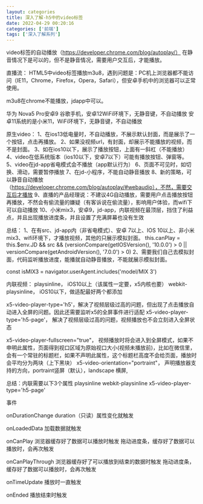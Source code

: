 ```yaml
---
layout: categories
title: 深入了解-h5中的video标签
date: 2022-04-29 00:20:16
categories: ['前端']
tags: ['深入了解系列']
---
```

video标签的自动播放（https://developer.chrome.com/blog/autoplay/）
在静音情况下是可以的，但不是静音情况，需要用户交互后，才能播放。


直播流：
HTML5中video标签播放m3u8，遇到问题是：PC机上浏览器都不能访问（IE11，Chrome，Firefox，Opera，Safari），但安卓手机中的浏览器可以正常使用。

m3u8在chrome不能播放，jdapp中可以。





华为 Nova5 Pro安卓9
谷歌手机，安卓12WiFi环境下，无静音键，不自动播放
安卓11系统的是小米11，WiFi环境下，无静音键，不自动播放



原生video：
1、在ios13低电量时，不自动播放，不展示默认封面，而是展示了一个按钮，点击再播放。
2、如果没视频url，有封面，却展示不能播放的视频，而不是封面。
3、如在ios10以下，展示了播放按钮，上面有一斜杠（不能播放）
4、video在低系统版本（ios10以下，安卓7以下）可能有播放按钮、弹窗等。
5、video在jd-app省电模式会不播放（app默认行为）
6、页面不可见时，如切换、滑动，需要暂停播放
7、在jd-小程序，不能自动静音播放
8、新的策略，可以静音自动播放（https://developer.chrome.com/blog/autoplay/#webaudio），不然，需要交互后才播放
9、直播的产品经理说：不建议4G自动播放，需要用户点击播放按钮再播放，不然会有偷流量的嫌疑（有客诉说在偷流量），影响用户体验，而wifi下可以自动播放
10、小米mix3，安卓9，jd-app，内联视频在最顶层，挡住了利益点，并且出现播放进度条，并且设置了充满屏幕也没有生效

总结：
1、在有src、jd-app内（非省电模式）、安卓 7以上、IOS 10以上、非小米mix3、wifi环境下，才播放视频，其他的只展示模拟封面。
this.canPlay = this.$env.JD && src && (versionCompare(getIOSVersion(), '10.0.0') > 0 || versionCompare(getAndroidVersion(), '7.0.0') > 0)
2、需要我们自己去模拟封面，代码监听播放进度，能播就自动静音播放，不能就展示模拟封面。

const isMIX3 = navigator.userAgent.includes('model/MIX 3')


内联视频：
playsinline， iOS10以上（该属性一定要，x5内核也要）
webkit-playsinline， iOS10以下，做适配最好两个都添加

x5-video-player-type='h5'，解决了视频层级过高的问题，但出现了点击播放自动进入全屏的问题。因此还需要监听x5的全屏事件进行适配
x5-video-player-type='h5-page'， 解决了视频层级过高的问题，视频播放也不会立刻进入全屏状态

x5-video-player-fullscreen="true"， 视频播放时将会进入到全屏模式，如果不申明此属性，页面得到视口区域为原始视口大小(视频未播放前)，比如在微信里，会有一个常驻的标题栏，如果不声明此属性，这个标题栏高度不会给页面，播放时会平均分为两块（上下黑块）
x5-video-orientation="portraint"， 声明播放器支持的方向，portraint竖屏（默认），landscape 横屏, 


总结：内联需要以下3个属性
playsinline
webkit-playsinline
x5-video-player-type='h5-page'

事件


onDurationChange
duration（只读）属性变化就触发

onLoadedData
加载数据就触发

onCanPlay
浏览器缓存好了数据可以播放时触发
拖动进度条，缓存好了数据可以播放时，会再次触发

onCanPlayThrough
浏览器缓存好了可以播放到结束的数据时触发
拖动进度条，缓存好了数据可以播放时，会再次触发

onTimeUpdate
播放时一直触发

onEnded
播放结束时触发




